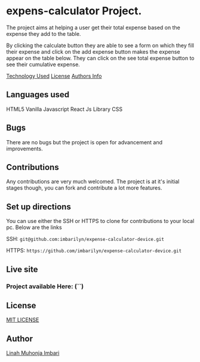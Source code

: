 # expens-calculator Project.

The project aims at helping a user get their total expense based on the expense they add to the table.

By clicking the calculate button they are able to see a form on which they fill their expense and click on the add expense button makes the expense appear on the table below. They can click on the see total expense button to see their cumulative expense.

[Technology Used](#languagess)
[License](#license)
[Authors Info](#author)


## Languages used

HTML5
Vanilla Javascript 
React Js Library
CSS

## Bugs

There are no bugs but the project is open for advancement and improvements.

## Contributions
Any contributions are very much welcomed. The project is at it's initial stages though, you can fork and contribute a lot more features.

## Set up directions

You can use either the SSH or HTTPS to clone for contributions to your local pc. Below are the links

SSH: `git@github.com:imbarilyn/expense-calculator-device.git`

HTTPS: `https://github.com/imbarilyn/expense-calculator-device.git`

## Live site

### Project available Here: (``)


## License
[MIT LICENSE](License)


## Author 
[Linah Muhonja Imbari](https://github.com/imbarily)


